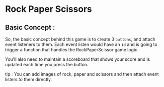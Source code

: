 # Rock Paper Scissors

## Basic Concept :
So, the basic concept behind this game is to create 3 `buttons`, and attach event listeners to them. Each event listen would have an `id` and is going to trigger a function that handles the RockPaperScissor game logic.

You'll also need to maintain a scoreboard that shows your score and is updated each time you press the button.

 tip : You can add images of rock, paper and scissors and then attach event listers to them directly.

